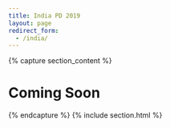 ```yaml
---
title: India PD 2019
layout: page
redirect_form:
  - /india/
---
```


{% capture section_content %}

# Coming Soon

{% endcapture %}
{% include section.html %}
